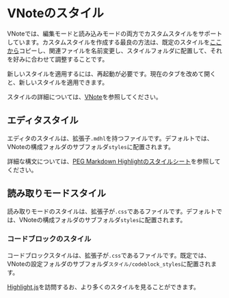 # VNoteのスタイル
VNoteでは、編集モードと読み込みモードの両方でカスタムスタイルをサポートしています。カスタムスタイルを作成する最良の方法は、既定のスタイルを[ここから](https://github.com/tamlok/vnote/tree/master/src/resources/themes)コピーし、関連ファイルを名前変更し、スタイルフォルダに配置して、それを好みに合わせて調整することです。

新しいスタイルを適用するには、再起動が必要です。現在のタブを改めて開くと、新しいスタイルを適用できます。

スタイルの詳細については、[VNote](https://github.com/tamlok/vnote)を参照してください。

## エディタスタイル
エディタのスタイルは、拡張子`.mdhl`を持つファイルです。デフォルトでは、VNoteの構成フォルダのサブフォルダ`styles`に配置されます。

詳細な構文については、[PEG Markdown Highlightのスタイルシート](http://hasseg.org/peg-markdown-highlight/docs/stylesheet_syntax.html)を参照してください。

## 読み取りモードスタイル
読み取りモードのスタイルは、拡張子が`.css`であるファイルです。デフォルトでは、VNoteの構成フォルダのサブフォルダ`styles`に配置されます。

### コードブロックのスタイル
コードブロックスタイルは、拡張子が`.css`であるファイルです。既定では、VNoteの設定フォルダのサブフォルダ`スタイル/codeblock_styles`に配置されます。

[Highlight.js](https://github.com/isagalaev/highlight.js)を訪問するお、より多くのスタイルを見ることができます。
